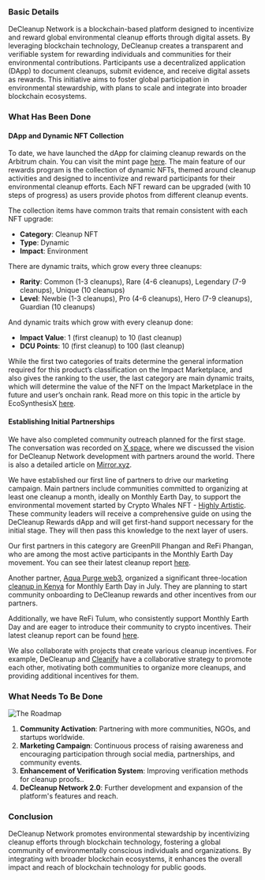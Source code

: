 ### Basic Details

DeCleanup Network is a blockchain-based platform designed to incentivize and reward global environmental cleanup efforts through digital assets. By leveraging blockchain technology, DeCleanup creates a transparent and verifiable system for rewarding individuals and communities for their environmental contributions. Participants use a decentralized application (DApp) to document cleanups, submit evidence, and receive digital assets as rewards. This initiative aims to foster global participation in environmental stewardship, with plans to scale and integrate into broader blockchain ecosystems.

### What Has Been Done

#### DApp and Dynamic NFT Collection

To date, we have launched the dApp for claiming cleanup rewards on the Arbitrum chain. You can visit the mint page [here](https://decleanup.net/). The main feature of our rewards program is the collection of dynamic NFTs, themed around cleanup activities and designed to incentivize and reward participants for their environmental cleanup efforts. Each NFT reward can be upgraded (with 10 steps of progress) as users provide photos from different cleanup events.

The collection items have common traits that remain consistent with each NFT upgrade:
- **Category**: Cleanup NFT
- **Type**: Dynamic
- **Impact**: Environment

There are dynamic traits, which grow every three cleanups:
- **Rarity**: Common (1-3 cleanups), Rare (4-6 cleanups), Legendary (7-9 cleanups), Unique (10 cleanups)
- **Level**: Newbie (1-3 cleanups), Pro (4-6 cleanups), Hero (7-9 cleanups), Guardian (10 cleanups)

And dynamic traits which grow with every cleanup done:
- **Impact Value**: 1 (first cleanup) to 10 (last cleanup)
- **DCU Points**: 10 (first cleanup) to 100 (last cleanup)

While the first two categories of traits determine the general information required for this product’s classification on the Impact Marketplace, and also gives the ranking to the user, the last category are main dynamic traits, which will determine the value of the NFT on the Impact Marketplace in the future and user’s onchain rank. Read more on this topic in the article by EcoSynthesisX [here](https://mirror.xyz/ecosynthesisx.eth/zOdeuaeFfJUFScZZKu1OGF7cWCiRgUHQSGE-14cf8fo).

#### Establishing Initial Partnerships

We have also completed community outreach planned for the first stage. The conversation was recorded on [X space](https://twitter.com/i/spaces/1OwGWNjjQOqKQ), where we discussed the vision for DeCleanup Network development with partners around the world. There is also a detailed article on [Mirror.xyz](https://mirror.xyz/0x173D87dfa68aEB0E821C6021f5652B9C3a7556b4/ZzncKRu-Q-leEZkQ48Txm-NQRxG_hH3V3wyHaYUKfY).

We have established our first line of partners to drive our marketing campaign. Main partners include communities committed to organizing at least one cleanup a month, ideally on Monthly Earth Day, to support the environmental movement started by Crypto Whales NFT - [Highly Artistic](https://x.com/highlyartistic?s=21). These community leaders will receive a comprehensive guide on using the DeCleanup Rewards dApp and will get first-hand support necessary for the initial stage. They will then pass this knowledge to the next layer of users.

Our first partners in this category are GreenPill Phangan and ReFi Phangan, who are among the most active participants in the Monthly Earth Day movement. You can see their latest cleanup report [here](https://x.com/refiphangan/status/1815683299542761801?s=61).

Another partner, [Aqua Purge web3](https://x.com/aquapurgeweb3?s=21), organized a significant three-location [cleanup in Kenya](https://x.com/decentracleanup/status/1813189876155883700?s=61) for Monthly Earth Day in July. They are planning to start community onboarding to DeCleanup rewards and other incentives from our partners.

Additionally, we have ReFi Tulum, who consistently support Monthly Earth Day and are eager to introduce their community to crypto incentives. Their latest cleanup report can be found [here](https://x.com/refitulum/status/1815469046550479276?s=61).

We also collaborate with projects that create various cleanup incentives. For example, DeCleanup and [Cleanify](https://x.com/cleanify_vet?s=21) have a collaborative strategy to promote each other, motivating both communities to organize more cleanups, and providing additional incentives for them.

### What Needs To Be Done

![The Roadmap](https://beige-defiant-spoonbill-537.mypinata.cloud/ipfs/QmPufuQNqPPui6RFRFrBNzvf2ipATGZLzmgBH8ZmTVL1Pp)

1. **Community Activation**: Partnering with more communities, NGOs, and startups worldwide.
2. **Marketing Campaign**: Continuous process of raising awareness and encouraging participation through social media, partnerships, and community events.
3. **Enhancement of Verification System**: Improving verification methods for cleanup proofs..
4. **DeCleanup Network 2.0**: Further development and expansion of the platform's features and reach.

### Conclusion

DeCleanup Network promotes environmental stewardship by incentivizing cleanup efforts through blockchain technology, fostering a global community of environmentally conscious individuals and organizations. By integrating with broader blockchain ecosystems, it enhances the overall impact and reach of blockchain technology for public goods.
